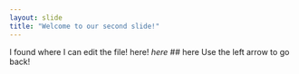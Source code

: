 ```yaml
---
layout: slide
title: "Welcome to our second slide!"
---
```

I found where I can edit the file! here! *here* ## here
Use the left arrow to go back!

